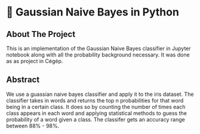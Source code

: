 # 🧮 Gaussian Naive Bayes in Python
## About The Project
This is an implementation of the Gaussian Naive Bayes classifier in Jupyter notebook along with all the probability background necessary. It was done as as project in Cégép.

## Abstract
We use a guassian naive bayes classifier and apply it to the iris dataset.
The classifier takes in words and returns the top n probabilities for that word being in a certain class. It does so by counting the number of times each class appears in each word and applying statistical methods to guess the probability of a word given a class. The classifer gets an accuracy range between 88% - 98%.

